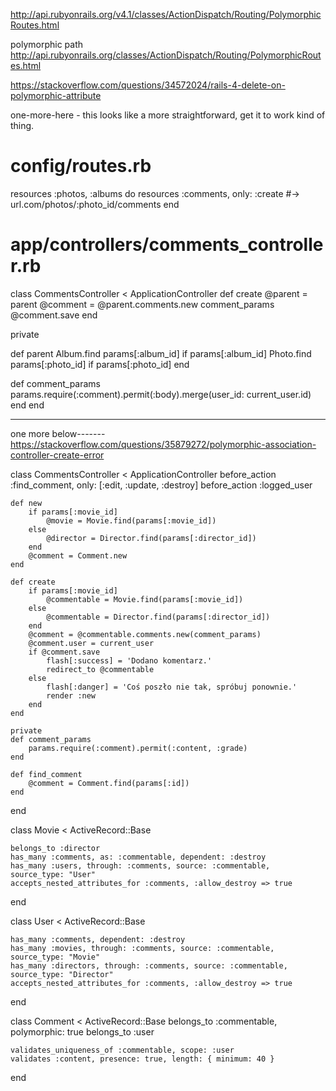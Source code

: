 http://api.rubyonrails.org/v4.1/classes/ActionDispatch/Routing/PolymorphicRoutes.html

polymorphic path http://api.rubyonrails.org/classes/ActionDispatch/Routing/PolymorphicRoutes.html


https://stackoverflow.com/questions/34572024/rails-4-delete-on-polymorphic-attribute


one-more-here - this looks like a more straightforward, get it
to work kind of thing.

# config/routes.rb
resources :photos, :albums do
   resources :comments, only: :create #-> url.com/photos/:photo_id/comments
end

# app/controllers/comments_controller.rb
class CommentsController < ApplicationController
   def create
      @parent  = parent
      @comment = @parent.comments.new comment_params
      @comment.save
   end

   private

   def parent
      Album.find params[:album_id] if params[:album_id]
      Photo.find params[:photo_id] if params[:photo_id]
   end

   def comment_params
      params.require(:comment).permit(:body).merge(user_id: current_user.id)
   end
end

---------------------------

one more below------- https://stackoverflow.com/questions/35879272/polymorphic-association-controller-create-error

class CommentsController < ApplicationController
    before_action :find_comment, only: [:edit, :update, :destroy]
    before_action :logged_user

    def new
        if params[:movie_id]
            @movie = Movie.find(params[:movie_id])
        else
            @director = Director.find(params[:director_id])
        end
        @comment = Comment.new
    end

    def create
        if params[:movie_id]
            @commentable = Movie.find(params[:movie_id])
        else
            @commentable = Director.find(params[:director_id])
        end
        @comment = @commentable.comments.new(comment_params)
        @comment.user = current_user
        if @comment.save
            flash[:success] = 'Dodano komentarz.'
            redirect_to @commentable
        else
            flash[:danger] = 'Coś poszło nie tak, spróbuj ponownie.'
            render :new
        end
    end

    private
    def comment_params
        params.require(:comment).permit(:content, :grade)
    end

    def find_comment
        @comment = Comment.find(params[:id])
    end

end

class Movie < ActiveRecord::Base

    belongs_to :director
    has_many :comments, as: :commentable, dependent: :destroy
    has_many :users, through: :comments, source: :commentable, source_type: "User"
    accepts_nested_attributes_for :comments, :allow_destroy => true
end

class User < ActiveRecord::Base

    has_many :comments, dependent: :destroy
    has_many :movies, through: :comments, source: :commentable, source_type: "Movie"
    has_many :directors, through: :comments, source: :commentable, source_type: "Director"
    accepts_nested_attributes_for :comments, :allow_destroy => true
end

class Comment < ActiveRecord::Base
    belongs_to :commentable, polymorphic: true
    belongs_to :user

    validates_uniqueness_of :commentable, scope: :user
    validates :content, presence: true, length: { minimum: 40 }

end